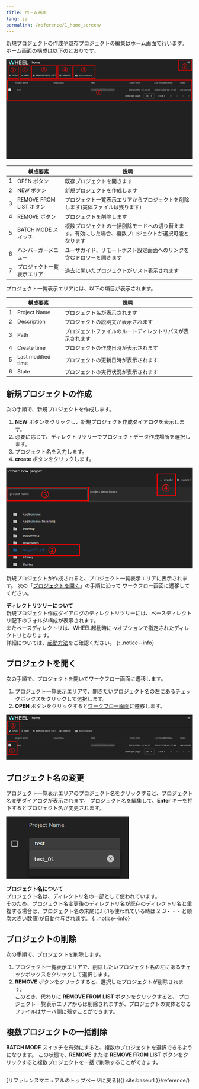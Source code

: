 ```yaml
---
title: ホーム画面
lang: ja
permalink: /reference/1_home_screen/
---
```


新規プロジェクトの作成や既存プロジェクトの編集はホーム画面で行います。
ホーム画面の構成は以下のとおりです。

![img](./img/home.png "home")

||構成要素|説明|
|----------|----------|---------------------------------|
|1| OPEN ボタン                | 既存プロジェクトを開きます                                                                           |
|2| NEW ボタン                 | 新規プロジェクトを作成します                                                                         |
|3| REMOVE FROM LIST ボタン    | プロジェクト一覧表示エリアからプロジェクトを削除します(実体ファイルは残ります)                       |
|4| REMOVE ボタン              | プロジェクトを削除します                                                                             |
|5| BATCH MODE スイッチ        | 複数プロジェクトの一括削除モードへの切り替えます。有効にした場合、複数プロジェクトが選択可能となります|
|6| ハンバーガーメニュー     | ユーザガイド、リモートホスト設定画面へのリンクを含むドロワーを開きます                               |
|7| プロジェクト一覧表示エリア | 過去に開いたプロジェクトがリスト表示されます                                                         |


プロジェクト一覧表示エリアには、以下の項目が表示されます。

||構成要素|説明|
|----------|----------|---------------------------------|
|1| Project Name | プロジェクト名が表示されます |
|2| Description | プロジェクトの説明文が表示されます |
|3| Path | プロジェクトファイルのルートディレクトリパスが表示されます |
|4| Create time | プロジェクトの作成日時が表示されます |
|5| Last modified time | プロジェクトの更新日時が表示されます |
|6| State | プロジェクトの実行状況が表示されます |


## 新規プロジェクトの作成
次の手順で、新規プロジェクトを作成します。

1. __NEW__ ボタンをクリックし、新規プロジェクト作成ダイアログを表示します。
1. 必要に応じて、ディレクトリツリーでプロジェクトデータ作成場所を選択します。
1. プロジェクト名を入力します。
1. __create__ ボタンをクリックします。

![img](./img/new.png "new")

新規プロジェクトが作成されると、プロジェクト一覧表示エリアに表示されます。
次の「[プロジェクトを開く](#プロジェクトを開く)」の手順に沿って
ワークフロー画面に遷移してください。

__ディレクトリツリーについて__   
新規プロジェクト作成ダイアログのディレクトリツリーには、ベースディレクトリ配下のフォルダ構成が表示されます。  
またベースディレクトリは、WHEEL起動時に-vオプションで指定されたディレクトリとなります。  
詳細については、[起動方法]({{site.baseurl}}/for_admins/how_to_boot/#起動方法)をご確認ください。
{: .notice--info}

## プロジェクトを開く
次の手順で、プロジェクトを開いてワークフロー画面に遷移します。

1. プロジェクト一覧表示エリアで、開きたいプロジェクト名の左にあるチェックボックスをクリックして選択します。
1. __OPEN__ ボタンをクリックすると[ワークフロー画面]({{site.baseurl}}/reference/3_workflow_screen/1_graphview.html)に遷移します。

![img](./img/open.png "open")

## プロジェクト名の変更
プロジェクト一覧表示エリアのプロジェクト名をクリックすると、プロジェクト名変更ダイアログが表示されます。
プロジェクト名を編集して、__Enter__ キーを押下するとプロジェクト名が変更されます。

![img](./img/changeName.png "changeName")

__プロジェクト名について__  
プロジェクト名は、ディレクトリ名の一部として使われています。  
そのため、プロジェクト名変更後のディレクトリ名が既存のディレクトリ名と重複する場合は、プロジェクト名の末尾に.1
(.1も使われている時は.2 .3・・・と順次大きい数値)が自動付与されます。
{: .notice--info}

## プロジェクトの削除
次の手順で、プロジェクトを削除します。
1. プロジェクト一覧表示エリアで、削除したいプロジェクト名の左にあるチェックボックスをクリックして選択します。
1. __REMOVE__ ボタンをクリックすると、選択したプロジェクトが削除されます。  
   このとき、代わりに __REMOVE FROM LIST__ ボタンをクリックすると、
   プロジェクト一覧表示エリアからは削除されますが、プロジェクトの実体となるファイルはサーバ側に残すことができます。

## 複数プロジェクトの一括削除
__BATCH MODE__ スイッチを有効にすると、複数のプロジェクトを選択できるようになります。
この状態で、__REMOVE__ または __REMOVE FROM LIST__ ボタンをクリックすると複数プロジェクトを一括で削除することができます。

--------
[リファレンスマニュアルのトップページに戻る]({{ site.baseurl }}/reference/)
